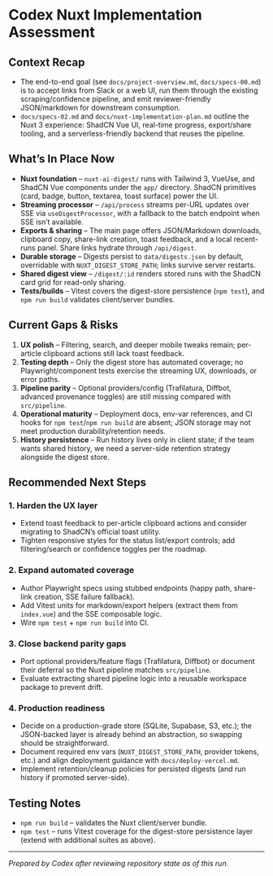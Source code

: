 # Codex Nuxt Implementation Assessment

## Context Recap
- The end-to-end goal (see `docs/project-overview.md`, `docs/specs-00.md`) is to accept links from Slack or a web UI, run them through the existing scraping/confidence pipeline, and emit reviewer-friendly JSON/markdown for downstream consumption.
- `docs/specs-02.md` and `docs/nuxt-implementation-plan.md` outline the Nuxt 3 experience: ShadCN Vue UI, real-time progress, export/share tooling, and a serverless-friendly backend that reuses the pipeline.

## What’s In Place Now
- **Nuxt foundation** – `nuxt-ai-digest/` runs with Tailwind 3, VueUse, and ShadCN Vue components under the `app/` directory. ShadCN primitives (card, badge, button, textarea, toast surface) power the UI.
- **Streaming processor** – `/api/process` streams per-URL updates over SSE via `useDigestProcessor`, with a fallback to the batch endpoint when SSE isn’t available.
- **Exports & sharing** – The main page offers JSON/Markdown downloads, clipboard copy, share-link creation, toast feedback, and a local recent-runs panel. Share links hydrate through `/api/digest`.
- **Durable storage** – Digests persist to `data/digests.json` by default, overridable with `NUXT_DIGEST_STORE_PATH`; links survive server restarts.
- **Shared digest view** – `/digest/:id` renders stored runs with the ShadCN card grid for read-only sharing.
- **Tests/builds** – Vitest covers the digest-store persistence (`npm test`), and `npm run build` validates client/server bundles.

## Current Gaps & Risks
1. **UX polish** – Filtering, search, and deeper mobile tweaks remain; per-article clipboard actions still lack toast feedback.
2. **Testing depth** – Only the digest store has automated coverage; no Playwright/component tests exercise the streaming UX, downloads, or error paths.
3. **Pipeline parity** – Optional providers/config (Trafilatura, Diffbot, advanced provenance toggles) are still missing compared with `src/pipeline`.
4. **Operational maturity** – Deployment docs, env-var references, and CI hooks for `npm test`/`npm run build` are absent; JSON storage may not meet production durability/retention needs.
5. **History persistence** – Run history lives only in client state; if the team wants shared history, we need a server-side retention strategy alongside the digest store.

## Recommended Next Steps
### 1. Harden the UX layer
- Extend toast feedback to per-article clipboard actions and consider migrating to ShadCN’s official toast utility.
- Tighten responsive styles for the status list/export controls; add filtering/search or confidence toggles per the roadmap.

### 2. Expand automated coverage
- Author Playwright specs using stubbed endpoints (happy path, share-link creation, SSE failure fallback).
- Add Vitest units for markdown/export helpers (extract them from `index.vue`) and the SSE composable logic.
- Wire `npm test` + `npm run build` into CI.

### 3. Close backend parity gaps
- Port optional providers/feature flags (Trafilatura, Diffbot) or document their deferral so the Nuxt pipeline matches `src/pipeline`.
- Evaluate extracting shared pipeline logic into a reusable workspace package to prevent drift.

### 4. Production readiness
- Decide on a production-grade store (SQLite, Supabase, S3, etc.); the JSON-backed layer is already behind an abstraction, so swapping should be straightforward.
- Document required env vars (`NUXT_DIGEST_STORE_PATH`, provider tokens, etc.) and align deployment guidance with `docs/deploy-vercel.md`.
- Implement retention/cleanup policies for persisted digests (and run history if promoted server-side).

## Testing Notes
- `npm run build` – validates the Nuxt client/server bundle.
- `npm test` – runs Vitest coverage for the digest-store persistence layer (extend with additional suites as above).

---
*Prepared by Codex after reviewing repository state as of this run.*
